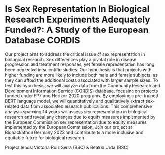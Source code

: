 # Is Sex Representation In Biological Research Experiments Adequately Funded?: A Study of the European Database CORDIS

Our project aims to address the critical issue of sex representation in biological research. Sex differences play a pivotal role in disease progression and treatment responses, yet female representation has long been neglected in scientific studies. Our hypothesis is that projects with higher funding are more likely to include both male and female subjects, as they can afford the additional costs associated with larger sample sizes. To test this hypothesis, we will analyze data from the Community Research and Development Information Service (CORDIS) database, focusing on projects funded under FP7 and Horizon 2020 programs. By employing a pre-trained BERT language model, we will quantitatively and qualitatively extract sex-related data from associated research publications. This comprehensive analysis spanning 14 years will assess sex representation in biological research and reveal any changes due to equity measures implemented by the European Commission sex representation due to equity measures implemented by the European Commission. Join our project at Biohackathon Germany 2023 and contribute to a more inclusive and equitable future for biological research

Project leads: Victoria Ruiz Serra (BSC) & Beatrix Urda (BSC)

